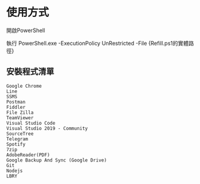 # 使用方式

開啟PowerShell

執行 PowerShell.exe -ExecutionPolicy UnRestricted -File {Refill.ps1的實體路徑}


## 安裝程式清單
```
Google Chrome
Line
SSMS
Postman
Fiddler
File Zilla
TeamViewer
Visual Studio Code
Visual Studio 2019 - Community
SourceTree
Telegram
Spotify
7zip
AdobeReader(PDF)
Google Backup And Sync (Google Drive)
Git
Nodejs
LBRY
```